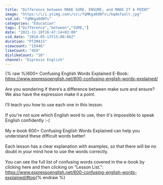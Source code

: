 ```yaml
---
title: "Difference between MAKE SURE, ENSURE, and MAKE IT A POINT"
image: "https:\/\/i.ytimg.com\/vi\/fqMKga0dNfs\/hqdefault.jpg"
vid_id: "fqMKga0dNfs"
categories: "Education"
tags: ["Difference","between","SURE,"]
date: "2021-11-10T16:47:14+03:00"
vid_date: "2018-05-13T15:00:06Z"
duration: "PT2M41S"
viewcount: "15446"
likeCount: "459"
dislikeCount: "10"
channel: "Espresso English"
---
```

{% raw %}600+ Confusing English Words Explained E-Book: <a rel="nofollow" target="blank" href="https://www.espressoenglish.net/600-confusing-english-words-explained/">https://www.espressoenglish.net/600-confusing-english-words-explained/</a><br /><br />Are you wondering if there’s a difference between make sure and ensure? We also have the expression make it a point. <br /><br />I’ll teach you how to use each one in this lesson.<br /><br />If you're not sure which English word to use, then it's impossible to speak English confidently  :-(<br /><br />My e-book 600+ Confusing English Words Explained can help you understand these difficult words better!<br /><br />Each lesson has a clear explanation with examples, so that there will be no doubt in your mind how to use the words correctly.<br /><br />You can see the full list of confusing words covered in the e-book by clicking here and then clicking on &quot;Lesson List.&quot;: <a rel="nofollow" target="blank" href="https://www.espressoenglish.net/600-confusing-english-words-explained/#top">https://www.espressoenglish.net/600-confusing-english-words-explained/#top</a>{% endraw %}
